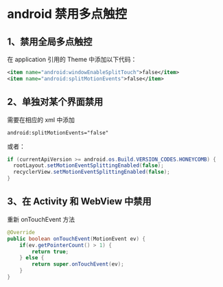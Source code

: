 # android 禁用多点触控

## 1、禁用全局多点触控

在 application 引用的 Theme 中添加以下代码：

```xml
<item name="android:windowEnableSplitTouch">false</item>
<item name="android:splitMotionEvents">false</item>
```

## 2、单独对某个界面禁用

需要在相应的 xml 中添加

```
android:splitMotionEvents="false"
```

或者：

```java
if (currentApiVersion >= android.os.Build.VERSION_CODES.HONEYCOMB) {
  rootLayout.setMotionEventSplittingEnabled(false);
  recyclerView.setMotionEventSplittingEnabled(false);
}
```

## 3、在 Activity 和 WebView 中禁用

重新 onTouchEvent 方法

```java
@Override
public boolean onTouchEvent(MotionEvent ev) {
    if(ev.getPointerCount() > 1) {
        return true;
    } else {
        return super.onTouchEvent(ev);
    }
}
```